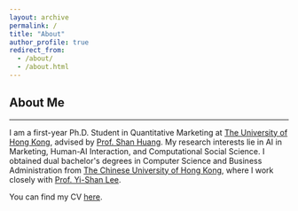 ```yaml
---
layout: archive
permalink: /
title: "About"
author_profile: true
redirect_from: 
  - /about/
  - /about.html
---
```


## About Me
---
I am a first-year Ph.D. Student in Quantitative Marketing at <a href="https://www.hku.hk/" target="_blank">The University of Hong Kong</a>, advised by <a href="https://www.shanhhuang.com/" target="_blank">Prof. Shan Huang</a>. My research interests lie in AI in Marketing, Human-AI Interaction, and Computational Social Science. I obtained dual bachelor's degrees in Computer Science and Business Administration from <a href="https://www.cuhk.edu.hk/english/index.html" target="_blank">The Chinese University of Hong Kong</a>, where I work closely with <a href="https://sites.google.com/view/yi-shanlee" target="_blank">Prof. Yi-Shan Lee</a>. 

You can find my CV <a href="../files/CV.pdf" target="_blank">here</a>.
